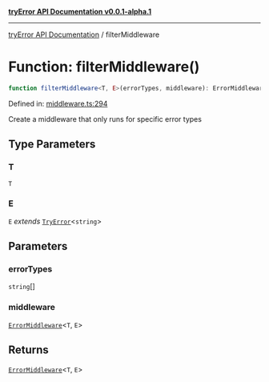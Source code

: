 [**tryError API Documentation v0.0.1-alpha.1**](../index.md)

***

[tryError API Documentation](../index.md) / filterMiddleware

# Function: filterMiddleware()

```ts
function filterMiddleware<T, E>(errorTypes, middleware): ErrorMiddleware<T, E>;
```

Defined in: [middleware.ts:294](https://github.com/oconnorjohnson/tryError/blob/e3ae0308069a4fba073f4543d527ad76373db795/src/middleware.ts#L294)

Create a middleware that only runs for specific error types

## Type Parameters

### T

`T`

### E

`E` *extends* [`TryError`](../interfaces/TryError.md)\<`string`\>

## Parameters

### errorTypes

`string`[]

### middleware

[`ErrorMiddleware`](../type-aliases/ErrorMiddleware.md)\<`T`, `E`\>

## Returns

[`ErrorMiddleware`](../type-aliases/ErrorMiddleware.md)\<`T`, `E`\>
